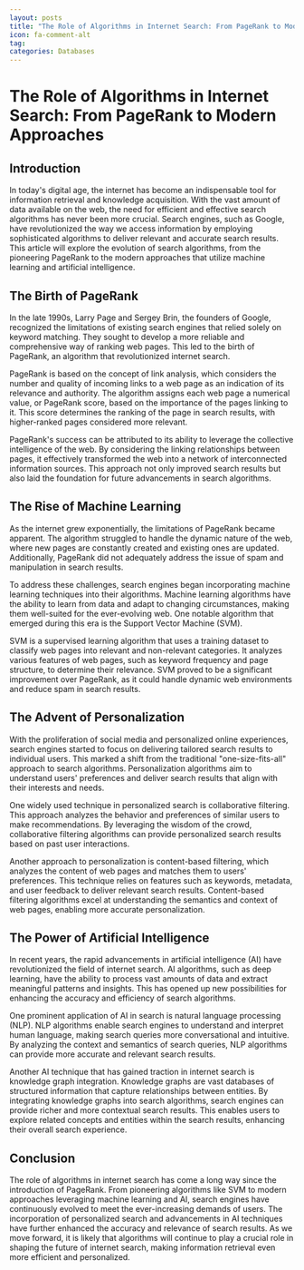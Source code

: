 ```yaml
---
layout: posts
title: "The Role of Algorithms in Internet Search: From PageRank to Modern Approaches"
icon: fa-comment-alt
tag:      
categories: Databases
---
```



# The Role of Algorithms in Internet Search: From PageRank to Modern Approaches

## Introduction

In today's digital age, the internet has become an indispensable tool for information retrieval and knowledge acquisition. With the vast amount of data available on the web, the need for efficient and effective search algorithms has never been more crucial. Search engines, such as Google, have revolutionized the way we access information by employing sophisticated algorithms to deliver relevant and accurate search results. This article will explore the evolution of search algorithms, from the pioneering PageRank to the modern approaches that utilize machine learning and artificial intelligence.

## The Birth of PageRank

In the late 1990s, Larry Page and Sergey Brin, the founders of Google, recognized the limitations of existing search engines that relied solely on keyword matching. They sought to develop a more reliable and comprehensive way of ranking web pages. This led to the birth of PageRank, an algorithm that revolutionized internet search.

PageRank is based on the concept of link analysis, which considers the number and quality of incoming links to a web page as an indication of its relevance and authority. The algorithm assigns each web page a numerical value, or PageRank score, based on the importance of the pages linking to it. This score determines the ranking of the page in search results, with higher-ranked pages considered more relevant.

PageRank's success can be attributed to its ability to leverage the collective intelligence of the web. By considering the linking relationships between pages, it effectively transformed the web into a network of interconnected information sources. This approach not only improved search results but also laid the foundation for future advancements in search algorithms.

## The Rise of Machine Learning

As the internet grew exponentially, the limitations of PageRank became apparent. The algorithm struggled to handle the dynamic nature of the web, where new pages are constantly created and existing ones are updated. Additionally, PageRank did not adequately address the issue of spam and manipulation in search results.

To address these challenges, search engines began incorporating machine learning techniques into their algorithms. Machine learning algorithms have the ability to learn from data and adapt to changing circumstances, making them well-suited for the ever-evolving web. One notable algorithm that emerged during this era is the Support Vector Machine (SVM).

SVM is a supervised learning algorithm that uses a training dataset to classify web pages into relevant and non-relevant categories. It analyzes various features of web pages, such as keyword frequency and page structure, to determine their relevance. SVM proved to be a significant improvement over PageRank, as it could handle dynamic web environments and reduce spam in search results.

## The Advent of Personalization

With the proliferation of social media and personalized online experiences, search engines started to focus on delivering tailored search results to individual users. This marked a shift from the traditional "one-size-fits-all" approach to search algorithms. Personalization algorithms aim to understand users' preferences and deliver search results that align with their interests and needs.

One widely used technique in personalized search is collaborative filtering. This approach analyzes the behavior and preferences of similar users to make recommendations. By leveraging the wisdom of the crowd, collaborative filtering algorithms can provide personalized search results based on past user interactions.

Another approach to personalization is content-based filtering, which analyzes the content of web pages and matches them to users' preferences. This technique relies on features such as keywords, metadata, and user feedback to deliver relevant search results. Content-based filtering algorithms excel at understanding the semantics and context of web pages, enabling more accurate personalization.

## The Power of Artificial Intelligence

In recent years, the rapid advancements in artificial intelligence (AI) have revolutionized the field of internet search. AI algorithms, such as deep learning, have the ability to process vast amounts of data and extract meaningful patterns and insights. This has opened up new possibilities for enhancing the accuracy and efficiency of search algorithms.

One prominent application of AI in search is natural language processing (NLP). NLP algorithms enable search engines to understand and interpret human language, making search queries more conversational and intuitive. By analyzing the context and semantics of search queries, NLP algorithms can provide more accurate and relevant search results.

Another AI technique that has gained traction in internet search is knowledge graph integration. Knowledge graphs are vast databases of structured information that capture relationships between entities. By integrating knowledge graphs into search algorithms, search engines can provide richer and more contextual search results. This enables users to explore related concepts and entities within the search results, enhancing their overall search experience.

## Conclusion

The role of algorithms in internet search has come a long way since the introduction of PageRank. From pioneering algorithms like SVM to modern approaches leveraging machine learning and AI, search engines have continuously evolved to meet the ever-increasing demands of users. The incorporation of personalized search and advancements in AI techniques have further enhanced the accuracy and relevance of search results. As we move forward, it is likely that algorithms will continue to play a crucial role in shaping the future of internet search, making information retrieval even more efficient and personalized.